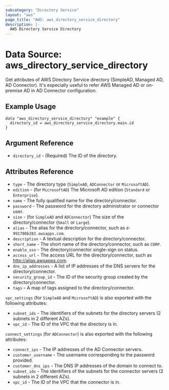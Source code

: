 ```yaml
---
subcategory: "Directory Service"
layout: "aws"
page_title: "AWS: aws_directory_service_directory"
description: |-
  AWS Directory Service Directory
---
```


# Data Source: aws_directory_service_directory

Get attributes of AWS Directory Service directory (SimpleAD, Managed AD, AD Connector). It's especially useful to refer AWS Managed AD or on-premise AD in AD Connector configuration.

## Example Usage

```hcl
data "aws_directory_service_directory" "example" {
  directory_id = aws_directory_service_directory.main.id
}
```

## Argument Reference

* `directory_id` - (Required) The ID of the directory.

## Attributes Reference

* `type` - The directory type (`SimpleAD`, `ADConnector` or `MicrosoftAD`).
* `edition` - (for `MicrosoftAD`) The Microsoft AD edition (`Standard` or `Enterprise`).
* `name` - The fully qualified name for the directory/connector.
* `password` - The password for the directory administrator or connector user.
* `size` - (for `SimpleAD` and `ADConnector`) The size of the directory/connector (`Small` or `Large`).
* `alias` - The alias for the directory/connector, such as `d-991708b282.awsapps.com`.
* `description` - A textual description for the directory/connector.
* `short_name` - The short name of the directory/connector, such as `CORP`.
* `enable_sso` - The directory/connector single-sign on status.
* `access_url` - The access URL for the directory/connector, such as http://alias.awsapps.com.
* `dns_ip_addresses` - A list of IP addresses of the DNS servers for the directory/connector.
* `security_group_id` - The ID of the security group created by the directory/connector.
* `tags` – A map of tags assigned to the directory/connector.

 `vpc_settings` (for `SimpleAD` and `MicrosoftAD`) is also exported with the following attributes:

* `subnet_ids` - The identifiers of the subnets for the directory servers (2 subnets in 2 different AZs).
* `vpc_id` - The ID of the VPC that the directory is in.

`connect_settings` (for `ADConnector`) is also exported with the following attributes:

* `connect_ips` - The IP addresses of the AD Connector servers.
* `customer_username` - The username corresponding to the password provided.
* `customer_dns_ips` - The DNS IP addresses of the domain to connect to.
* `subnet_ids` - The identifiers of the subnets for the connector servers (2 subnets in 2 different AZs).
* `vpc_id` - The ID of the VPC that the connector is in.

